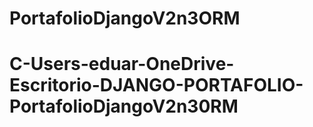 # PortafolioDjangoV2n3ORM
# C-Users-eduar-OneDrive-Escritorio-DJANGO-PORTAFOLIO-PortafolioDjangoV2n30RM
